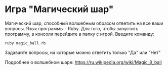 # Игра "Магический шар"
Магический шар, способный волшебным образом ответить на все ваши вопросы.
Язык программы - Ruby. 
Для того, чтобы запустить программу, в консоли перейдите в папку с игрой. Введите команду:
```
ruby magic_ball.rb
```

Задавайте вопросы, на которые можно ответить только "Да" или "Нет"

Подробнее о волшебном шаре: https://ru.wikipedia.org/wiki/Magic_8_ball
